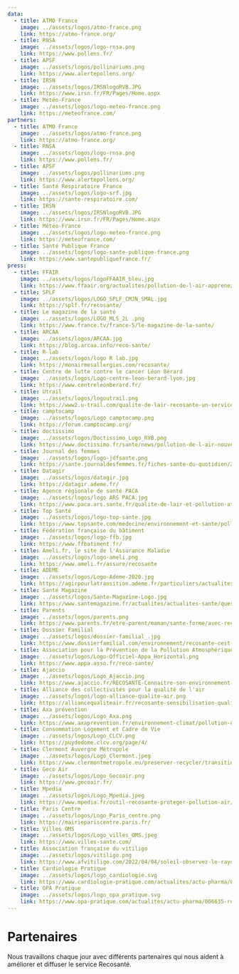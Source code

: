 ```yaml
---
data:
  - title: ATMO France
    image: ../assets/logos/atmo-france.png
    link: https://atmo-france.org/
  - title: RNSA
    image: ../assets/logos/logo-rnsa.png
    link: https://www.pollens.fr/
  - title: APSF
    image: ../assets/logos/pollinariums.png
    link: https://www.alertepollens.org/
  - title: IRSN
    image: ../assets/logos/IRSNlogoRVB.JPG
    link: https://www.irsn.fr/FR/Pages/Home.aspx
  - title: Météo-France
    image: ../assets/logos/logo-meteo-france.png
    link: https://meteofrance.com/
partners:
  - title: ATMO France
    image: ../assets/logos/atmo-france.png
    link: https://atmo-france.org/
  - title: RNSA
    image: ../assets/logos/logo-rnsa.png
    link: https://www.pollens.fr/
  - title: APSF
    image: ../assets/logos/pollinariums.png
    link: https://www.alertepollens.org/
  - title: Santé Respiratoire France
    image: ../assets/logos/logo-srf.jpg
    link: https://sante-respiratoire.com/
  - title: IRSN
    image: ../assets/logos/IRSNlogoRVB.JPG
    link: https://www.irsn.fr/FR/Pages/Home.aspx
  - title: Météo-France
    image: ../assets/logos/logo-meteo-france.png
    link: https://meteofrance.com/
  - title: Santé Publique France
    image: ../assets/logos/logo-sante-publique-france.png
    link: https://www.santepubliquefrance.fr/
press:
  - title: FFAIR
    image: ../assets/logos/logoFFAAIR_bleu.jpg
    link: https://www.ffaair.org/actualites/pollution-de-l-air-apprenez-a-limiter-ses-impacts-sur-votre-sante/
  - title: SPLF
    image: ../assets/logos/LOGO_SPLF_CMJN_SMAL.jpg
    link: https://splf.fr/recosante/
  - title: Le magazine de la santé
    image: ../assets/logos/LOGO_MLS_2L .png
    link: https://www.france.tv/france-5/le-magazine-de-la-sante/
  - title: ARCAA
    image: ../assets/logos/ARCAA.jpg
    link: https://blog.arcaa.info/reco-sante/
  - title: R-lab
    image: ../assets/logos/logo R lab.jpg
    link: https://monairmesallergies.com/recosante/
  - title: Centre de lutte contre le cancer Léon Bérard
    image: ../assets/logos/Logo-centre-leon-berard-lyon.jpg
    link: https://www.centreleonberard.fr/
  - title: Utrail
    image: ../assets/logos/logoutrail.png
    link: https://www2.u-trail.com/qualite-de-lair-recosante-un-service-du-ministere-de-la-sante-pour-mieux-courir/
  - title: camptocamp
    image: ../assets/logos/Logo camptocamp.png
    link: https://forum.camptocamp.org/
  - title: doctissimo
    image: ../assets/logos/Doctissimo_Logo_RVB.png
    link: https://www.doctissimo.fr/sante/news/pollution-de-l-air-nouvel-outil-pour-apprendre-a-mieux-s-en-proteger
  - title: Journal des femmes
    image: ../assets/logos/logo-jdfsante.png
    link: https://sante.journaldesfemmes.fr/fiches-sante-du-quotidien/2751285-pollution-de-l-air-definition-cause-consequence-solutions-france/
  - title: Datagir
    image: ../assets/logos/datagir.jpg
    link: https://datagir.ademe.fr/
  - title: Agence régionale de santé PACA
    image: ../assets/logos/logo ARS PACA.jpg
    link: https://www.paca.ars.sante.fr/qualite-de-lair-et-pollution-atmospherique-0
  - title: Top Santé
    image: ../assets/logos/logo-top-sante.jpg
    link: https://www.topsante.com/medecine/environnement-et-sante/pollution/recosante-mieux-connaitre-la-qualite-de-l-air-646242
  - title: Fédération française du bâtiment
    image: ../assets/logos/logo-ffb.jpg
    link: https://www.ffbatiment.fr/
  - title: Ameli.fr, le site de l'Assurance Maladie
    image: ../assets/logos/logo-ameli.png
    link: https://www.ameli.fr/assure/recosante
  - title: ADEME
    image: ../assets/logos/Logo-Ademe-2020.jpg
    link: https://agirpourlatransition.ademe.fr/particuliers/actualites/sinformer-temps-reel-qualite-lair-mieux-proteger-sante-recosante
  - title: Santé Magazine
    image: ../assets/logos/Sante-Magazine-Logo.jpg
    link: https://www.santemagazine.fr/actualites/actualites-sante/quest-ce-que-recosante-le-service-public-numerique-pour-sinformer-sur-son-environnement-901689
  - title: Parents
    image: ../assets/logos/parents.png
    link: https://www.parents.fr/etre-parent/maman/sante-forme/avec-recosante-decouvrez-la-pollution-de-lair-pres-de-chez-vous-901615
  - title: Dossier Familial
    image: ../assets/logos/dossier-familial_.jpg
    link: https://www.dossierfamilial.com/environnement/recosante-cest-quoi-902485
  - title: Association pour la Prévention de la Pollution Atmosphérique
    image: ../assets/logos/Logo-Officiel-Appa_Horizontal.png
    link: https://www.appa.asso.fr/reco-sante/
  - title: Ajaccio
    image: ../assets/logos/Logo_Ajaccio.png
    link: https://www.ajaccio.fr/RECOSANTE-Connaitre-son-environnement-Agir-pour-sa-sante_a9795.html
  - title: Alliance des collectivités pour la qualité de l'air
    image: ../assets/logos/logo-alliance-qualite-air.png
    link: https://alliancequaliteair.fr/recosante-sensibilisation-qualiteair/
  - title: Axa prévention
    image: ../assets/logos/Logo_Axa.png
    link: https://www.axaprevention.fr/environnement-climat/pollution-de-l-air-comprendre-et-prevenir
  - title: Consommation Logement et Cadre de Vie
    image: ../assets/logos/Logo_CLCV.png
    link: https://puydedome.clcv.org/page/4/
  - title: Clermont Auvergne Métropole
    image: ../assets/logos/Logo_Clermont.jpeg
    link: https://www.clermontmetropole.eu/preserver-recycler/transition-energetique-et-ecologique/qualite-de-lair/
  - title: Geco Air
    image: ../assets/logos/Logo_Gecoair.png
    link: https://www.gecoair.fr/
  - title: Mpedia
    image: ../assets/logos/Logo_Mpedia.jpeg
    link: https://www.mpedia.fr/outil-recosante-proteger-pollution-air/?lo=57764
  - title: Paris Centre
    image: ../assets/logos/Logo_Paris_centre.png
    link: https://mairiepariscentre.paris.fr/
  - title: Villes OMS
    image: ../assets/logos/Logo_villes_OMS.jpeg
    link: https://www.villes-sante.com/
  - title: Association française du vitiligo
    image: ../assets/logos/vitiligo.png
    link: https://www.afvitiligo.com/2022/04/04/soleil-observez-le-rayonnement-uv-pres-de-chez-vous/
  - title: Cardiologie Pratique
    image: ../assets/logos/logo_cardiologie.svg
    link: https://www.cardiologie-pratique.com/actualites/actu-pharma/0031741-recosante-recommandations-quotidiennes-sur-qualite-lair
  - title: OPA Pratique
    image: ../assets/logos/logo_opa_pratique.svg
    link: https://www.opa-pratique.com/actualites/actu-pharma/006635-recosante-recommandations-quotidiennes-sur-qualite-lair
---
```


# Partenaires

Nous travaillons chaque jour avec différents partenaires qui nous aident à améliorer et diffuser le service Recosanté.
